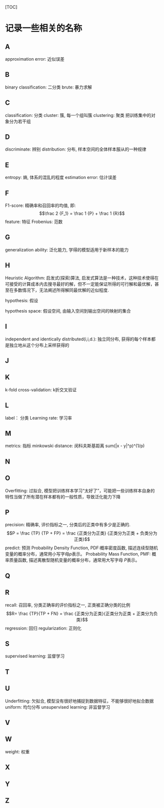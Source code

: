 [TOC]
# 记录一些相关的名称

## A
approximation error: 近似误差
## B
binary classification: 二分类
brute: 暴力求解

## C
classification: 分类
cluster: 簇, 每一个组叫簇
clustering: 聚类 把训练集中的对象分为若干组
## D
discriminate: 辨别
distribution: 分布, 样本空间的全体样本服从的一种规律
## E
entropy: 熵, 体系的混乱的程度
estimation error: 估计误差
## F
F1-score: 精确率和召回率的均值, 即:
$$\frac 2 {F_1} = \frac 1 {P} + \frac 1 {R}$$
feature: 特征
Frobenius: 范数
## G
generalization ability: 泛化能力, 学得的模型适用于新样本的能力
## H
Heuristic Algorithm: 启发式(探索)算法, 启发式算法是一种技术，这种技术使得在可接受的计算成本内去搜寻最好的解，但不一定能保证所得的可行解和最优解，甚至在多数情况下，无法阐述所得解同最优解的近似程度.

hypothesis: 假设

hypothesis space: 假设空间, 由输入空间到输出空间的映射的集合

## I
independent and identically distributed(i,i,d.): 独立同分布, 获得的每个样本都是独立地从这个分布上采样获得的
## J
## K
k-fold cross-validation: k折交叉验证
## L
label： 分类
Learning rate: 学习率
## M
metrics: 指标
minkowski distance: 闵科夫斯基距离 sum(|x - y|^p)^(1/p)
## N
## O
Overfitting: 过拟合, 模型把训练样本学习“太好了”，可能把一些训练样本自身的特性当做了所有潜在样本都有的一般性质，导致泛化能力下降
## P
precision: 精确率, 评价指标之一, 分类后的正类中有多少是正确的. $$P = \frac {TP} {TP + FP} = \frac {正类分为正类} {正类分为正类 + 负类分为正类}$$
predict: 预测
Probability Density Function, PDF:概率密度函数, 描述连续型随机变量的概率分布，通常用小写字母$p$表示。
Probability Mass Function, PMF: 概率质量函数, 描述离散型随机变量的概率分布，通常用大写字母 $P$表示。
## Q
## R
recall: 召回率, 分类正确率的评价指标之一, 正类被正确分类的比例
$$R= \frac {TP}{TP + FN} = \frac {正类分为正类}{正类分为正类 + 正类分为负类}$$
regression: 回归
regularization: 正则化
## S
supervised learning: 监督学习
## T
## U
Underfitting: 欠拟合, 模型没有很好地捕捉到数据特征，不能够很好地拟合数据
uniform: 均匀分布
unsupervised learning: 非监督学习
## V
## W
weight: 权重
## X
## Y
## Z
